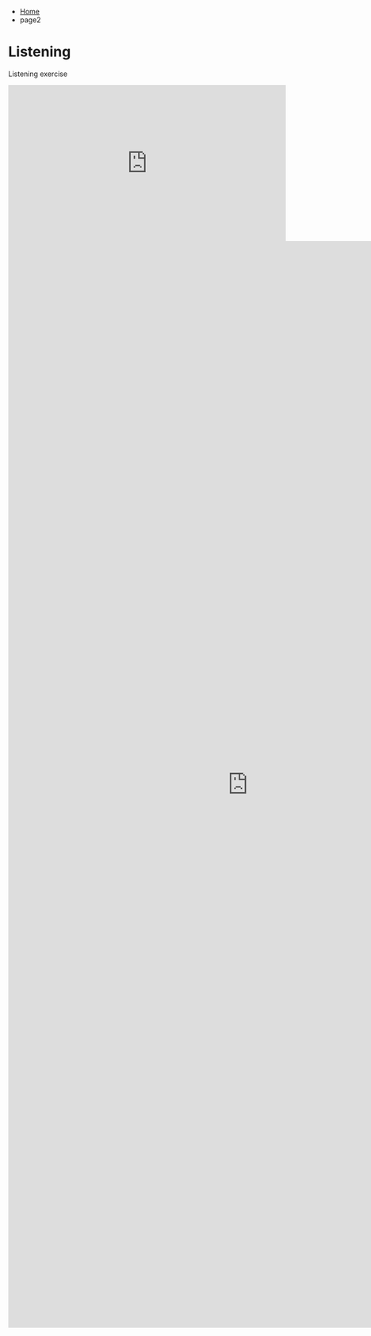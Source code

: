 <ul class="breadcrumb">
  <li><a href="index.html">Home</a></li>
    <li>page2</li>
</ul>

<h1>Listening </h1>
<p>Listening exercise<p>
  
<iframe width="560" height="315" src="https://www.youtube.com/embed/sX9DgavXiN4?rel=0" frameborder="0" allowfullscreen></iframe>
<iframe src="https://h5p.org/h5p/embed/136145" width="965" height="2193" frameborder="0" allowfullscreen="allowfullscreen"></iframe><script src="https://h5p.org/sites/all/modules/h5p/library/js/h5p-resizer.js" charset="UTF-8"></script>
